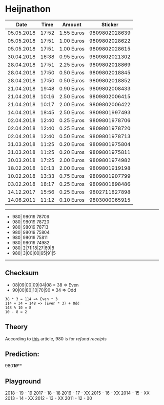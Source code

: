 # Heijnathon

| Date       | Time  | Amount     | Sticker       |
| ---------- | ----- | ---------- | ------------- |
| 05.05.2018 | 17:52 | 1.55 Euros | 9809802028639 |
| 05.05.2018 | 17:51 | 1.00 Euros | 9809802028622 |
| 05.05.2018 | 17:51 | 1.00 Euros | 9809802028615 |
| 30.04.2018 | 16:38 | 0.95 Euros | 9809802021302 |
| 28.04.2018 | 17:51 | 2.25 Euros | 9809802018869 |
| 28.04.2018 | 17:50 | 0.50 Euros | 9809802018845 |
| 28.04.2018 | 17:50 | 0.50 Euros | 9809802018852 |
| 21.04.2018 | 19:48 | 0.90 Euros | 9809802008433 |
| 21.04.2018 | 10:16 | 2.50 Euros | 9809802006415 | 
| 21.04.2018 | 10:17 | 2.00 Euros | 9809802006422 |
| 14.04.2018 | 18:45 | 2.50 Euros | 9809801997493 |
| 02.04.2018 | 12:40 | 0.25 Euros | 9809801978706 |
| 02.04.2018 | 12:40 | 0.25 Euros | 9809801978720 |
| 02.04.2018 | 12:40 | 0.50 Euros | 9809801978713 |
| 31.03.2018 | 11:25 | 0.20 Euros | 9809801975804 |
| 31.03.2018 | 11:25 | 0.20 Euros | 9809801975811 |
| 30.03.2018 | 17:25 | 2.00 Euros | 9809801974982 |
| 18.02.2018 | 10:13 | 2.00 Euros | 9809801919198 |
| 10.02.2018 | 13:33 | 0.75 Euros | 9809801907799 |
| 03.02.2018 | 18:17 | 0.25 Euros | 9809801898486 |
| 14.12.2017 | 15:56 | 0.25 Euros | 9802711827898 |
| 14.06.2011 | 11:12 | 0.10 Euros | 9803000065915 |


---

- 980| 98019 78706
- 980| 98019 78720
- 980| 98019 78713
- 980| 98019 75804
- 980| 98019 75811
- 980| 98019 74982
- 980| 2|71|18|27|89|8
- 980| 3|00|00|65|91|5

---

## Checksum

- 08|09|00|09|04|08 = 38 => Even
- 90|00|80|10|70|90 = 34 => Odd

```
38 * 3 = 114 => Even * 3
114 + 34 = 148 => (Even * 3) + Odd
148 % 10 = 8
10 - 8 = 2
```

## Theory

According to [this](https://www.barcoding.com/blog/barcode-prefixes-and-product-country-of-origin/) article,
980 is for *refund receipts*

## Prediction:

980***19*****

## Playground

2018 - 19 - 19
2017 - 18 - 18
2016 - 17 - XX
2015 - 16 - XX
2014 - 15 - XX
2013 - 14 - XX
2012 - 13 - XX
2011 - 12 - 00
